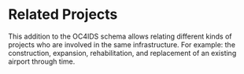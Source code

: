 # Related Projects

This addition to the OC4IDS schema allows relating different kinds of projects who are involved in the same infrastructure. For example: the construction, expansion, rehabilitation, and replacement of an existing airport through time. 
